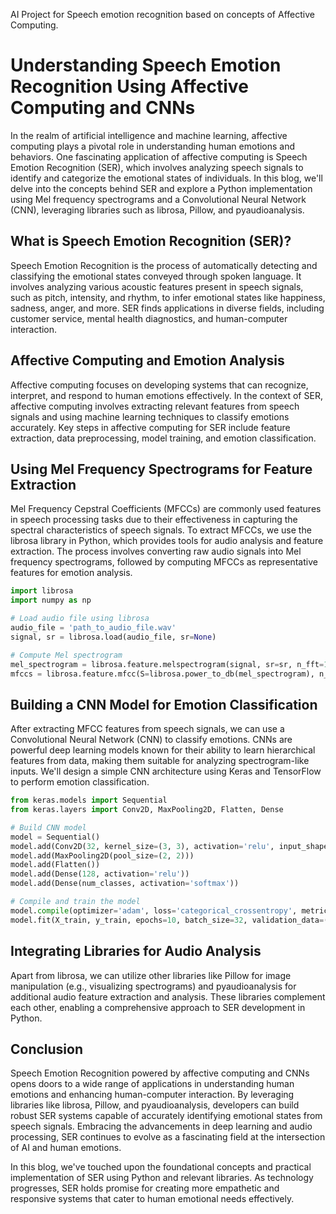 AI Project for Speech emotion recognition based on concepts of Affective Computing.
# Understanding Speech Emotion Recognition Using Affective Computing and CNNs

In the realm of artificial intelligence and machine learning, affective computing plays a pivotal role in understanding human emotions and behaviors. One fascinating application of affective computing is Speech Emotion Recognition (SER), which involves analyzing speech signals to identify and categorize the emotional states of individuals. In this blog, we'll delve into the concepts behind SER and explore a Python implementation using Mel frequency spectrograms and a Convolutional Neural Network (CNN), leveraging libraries such as librosa, Pillow, and pyaudioanalysis.

## What is Speech Emotion Recognition (SER)?

Speech Emotion Recognition is the process of automatically detecting and classifying the emotional states conveyed through spoken language. It involves analyzing various acoustic features present in speech signals, such as pitch, intensity, and rhythm, to infer emotional states like happiness, sadness, anger, and more. SER finds applications in diverse fields, including customer service, mental health diagnostics, and human-computer interaction.

## Affective Computing and Emotion Analysis

Affective computing focuses on developing systems that can recognize, interpret, and respond to human emotions effectively. In the context of SER, affective computing involves extracting relevant features from speech signals and using machine learning techniques to classify emotions accurately. Key steps in affective computing for SER include feature extraction, data preprocessing, model training, and emotion classification.

## Using Mel Frequency Spectrograms for Feature Extraction

Mel Frequency Cepstral Coefficients (MFCCs) are commonly used features in speech processing tasks due to their effectiveness in capturing the spectral characteristics of speech signals. To extract MFCCs, we use the librosa library in Python, which provides tools for audio analysis and feature extraction. The process involves converting raw audio signals into Mel frequency spectrograms, followed by computing MFCCs as representative features for emotion analysis.

```python
import librosa
import numpy as np

# Load audio file using librosa
audio_file = 'path_to_audio_file.wav'
signal, sr = librosa.load(audio_file, sr=None)

# Compute Mel spectrogram
mel_spectrogram = librosa.feature.melspectrogram(signal, sr=sr, n_fft=1024, hop_length=512, n_mels=128)
mfccs = librosa.feature.mfcc(S=librosa.power_to_db(mel_spectrogram), n_mfcc=13)
```

## Building a CNN Model for Emotion Classification

After extracting MFCC features from speech signals, we can use a Convolutional Neural Network (CNN) to classify emotions. CNNs are powerful deep learning models known for their ability to learn hierarchical features from data, making them suitable for analyzing spectrogram-like inputs. We'll design a simple CNN architecture using Keras and TensorFlow to perform emotion classification.

```python
from keras.models import Sequential
from keras.layers import Conv2D, MaxPooling2D, Flatten, Dense

# Build CNN model
model = Sequential()
model.add(Conv2D(32, kernel_size=(3, 3), activation='relu', input_shape=(mfccs.shape[0], mfccs.shape[1], 1)))
model.add(MaxPooling2D(pool_size=(2, 2)))
model.add(Flatten())
model.add(Dense(128, activation='relu'))
model.add(Dense(num_classes, activation='softmax'))

# Compile and train the model
model.compile(optimizer='adam', loss='categorical_crossentropy', metrics=['accuracy'])
model.fit(X_train, y_train, epochs=10, batch_size=32, validation_data=(X_test, y_test))
```

## Integrating Libraries for Audio Analysis

Apart from librosa, we can utilize other libraries like Pillow for image manipulation (e.g., visualizing spectrograms) and pyaudioanalysis for additional audio feature extraction and analysis. These libraries complement each other, enabling a comprehensive approach to SER development in Python.

## Conclusion

Speech Emotion Recognition powered by affective computing and CNNs opens doors to a wide range of applications in understanding human emotions and enhancing human-computer interaction. By leveraging libraries like librosa, Pillow, and pyaudioanalysis, developers can build robust SER systems capable of accurately identifying emotional states from speech signals. Embracing the advancements in deep learning and audio processing, SER continues to evolve as a fascinating field at the intersection of AI and human emotions.

In this blog, we've touched upon the foundational concepts and practical implementation of SER using Python and relevant libraries. As technology progresses, SER holds promise for creating more empathetic and responsive systems that cater to human emotional needs effectively.

